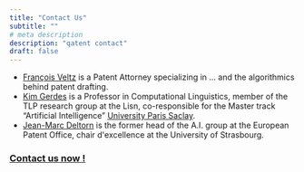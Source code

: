```yaml
---
title: "Contact Us"
subtitle: ""
# meta description
description: "qatent contact"
draft: false
---
```

* [François Veltz](https://algopatent.com) is a Patent Attorney specializing in ... and the algorithmics behind patent drafting. 
* [Kim Gerdes](https://gerdes.fr) is a Professor in Computational Linguistics, member of the TLP research group at the Lisn, co-responsible for the Master track “Artificial Intelligence” [University Paris Saclay](https://www.universite-paris-saclay.fr/). 
* [Jean-Marc Deltorn](https://www.linkedin.com/in/jean-marc-deltorn-809751158/) is the former head of the A.I. group at the European Patent Office, chair d'excellence at the University of Strasbourg.

### [Contact us now !](/contact) 
